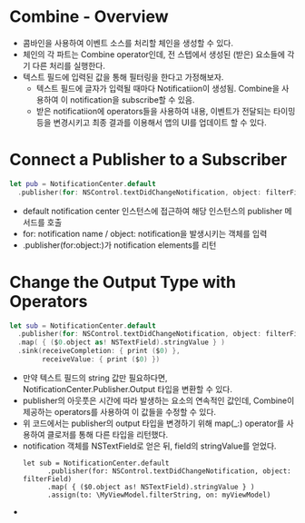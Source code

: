 # Combine - Overview
- 콤바인을 사용하여 이벤트 소스를 처리할 체인을 생성할 수 있다.
- 체인의 각 파트는 Combine operator인데, 전 스텝에서 생성된 (받은) 요소들에 각기 다른 처리를 실행한다.
- 텍스트 필드에 입력된 값을 통해 필터링을 한다고 가정해보자.
  - 텍스트 필드에 글자가 입력될 때마다 Notificatiion이 생성됨. Combine을 사용하여 이 notification을 subscribe할 수 있음.
  - 받은 notificatiion에 operators들을 사용하여 내용, 이벤트가 전달되는 타이밍등을 변경시키고 최종 결과를 이용해서 앱의 UI를 업데이트 할 수 있다.
 
# Connect a Publisher to a Subscriber
  ```swift
  let pub = NotificationCenter.default 
    .publisher(for: NSControl.textDidChangeNotification, object: filterField)
  ```
  - default notification center 인스턴스에 접근하여 해당 인스턴스의 publisher 메서드를 호출
  - for: notification name / object: notification을 발생시키는 객체를 입력
  - .publisher(for:object:)가 notification elements를 리턴

# Change the Output Type with Operators
  ```swift
  let sub = NotificationCenter.default
    .publisher(for: NSControl.textDidChangeNotification, object: filterField)
    .map( { ($0.object as! NSTextField).stringValue } )
    .sink(receiveCompletion: { print ($0) },
          receiveValue: { print ($0) })
  ```
- 만약 텍스트 필드의 string 값만 필요하다면, NotificationCenter.Publisher.Output 타입을 변환할 수 있다.
- publisher의 아웃풋은 시간에 따라 발생하는 요소의 연속적인 값인데, Combine이 제공하는 operators를 사용하여 이 값들을 수정할 수 있다.
- 위 코드에서는 publisher의 output 타입을 변경하기 위해 map(_:) operator를 사용하여 클로저를 통해 다른 타입을 리턴했다.
- notification 객체를 NSTextField로 얻은 뒤, field의 stringValue를 얻었다.
  ```switft
  let sub = NotificationCenter.default
        .publisher(for: NSControl.textDidChangeNotification, object: filterField)
        .map( { ($0.object as! NSTextField).stringValue } )
        .assign(to: \MyViewModel.filterString, on: myViewModel)
  ```
- 
